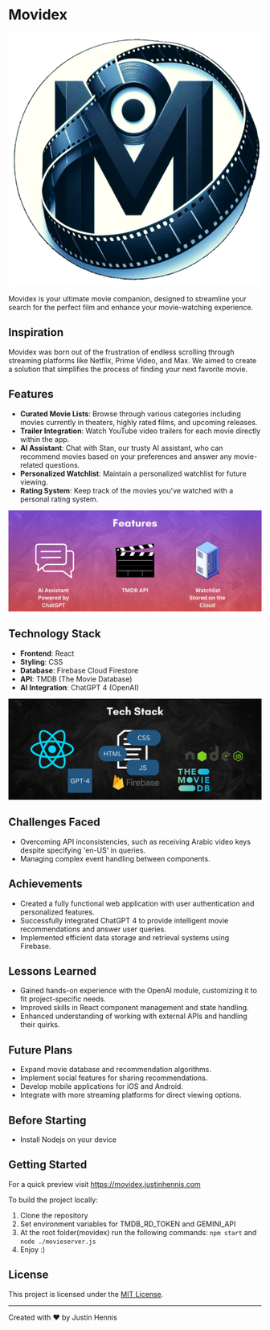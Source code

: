 # Movidex

![Movidex Logo](src/images/movidex.png)

Movidex is your ultimate movie companion, designed to streamline your search for the perfect film and enhance your movie-watching experience.

## Inspiration

Movidex was born out of the frustration of endless scrolling through streaming platforms like Netflix, Prime Video, and Max. We aimed to create a solution that simplifies the process of finding your next favorite movie.

## Features

- **Curated Movie Lists**: Browse through various categories including movies currently in theaters, highly rated films, and upcoming releases.
- **Trailer Integration**: Watch YouTube video trailers for each movie directly within the app.
- **AI Assistant**: Chat with Stan, our trusty AI assistant, who can recommend movies based on your preferences and answer any movie-related questions.
- **Personalized Watchlist**: Maintain a personalized watchlist for future viewing.
- **Rating System**: Keep track of the movies you've watched with a personal rating system.

![Feature Showcase](src/images/features.png)

## Technology Stack

- **Frontend**: React
- **Styling**: CSS
- **Database**: Firebase Cloud Firestore
- **API**: TMDB (The Movie Database)
- **AI Integration**: ChatGPT 4 (OpenAI)

![Tech Stack](src/images/techstack.png)

## Challenges Faced

- Overcoming API inconsistencies, such as receiving Arabic video keys despite specifying 'en-US' in queries.
- Managing complex event handling between components.

## Achievements

- Created a fully functional web application with user authentication and personalized features.
- Successfully integrated ChatGPT 4 to provide intelligent movie recommendations and answer user queries.
- Implemented efficient data storage and retrieval systems using Firebase.

## Lessons Learned

- Gained hands-on experience with the OpenAI module, customizing it to fit project-specific needs.
- Improved skills in React component management and state handling.
- Enhanced understanding of working with external APIs and handling their quirks.

## Future Plans

- Expand movie database and recommendation algorithms.
- Implement social features for sharing recommendations.
- Develop mobile applications for iOS and Android.
- Integrate with more streaming platforms for direct viewing options.

## Before Starting
- Install Nodejs on your device

## Getting Started
For a quick preview visit https://movidex.justinhennis.com

To build the project locally:
1. Clone the repository
2. Set environment variables for TMDB_RD_TOKEN and GEMINI_API
3. At the root folder(movidex) run the following commands:
 `npm start` and `node ./movieserver.js` 
4. Enjoy :)

## License

This project is licensed under the [MIT License](LICENSE).

---

Created with ❤️ by Justin Hennis